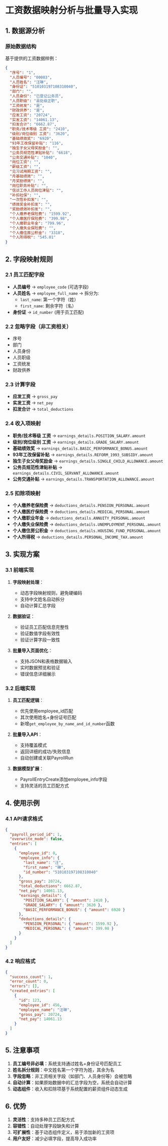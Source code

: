 # 工资数据映射分析与批量导入实现

## 1. 数据源分析

### 原始数据结构
基于提供的工资数据样例：
```json
{
  "序号": "1",
  "人员编号": "00003",
  "人员姓名": "汪琳",
  "身份证": "510103197108310040",
  "部门": "",
  "人员身份": "已登记公务员",
  "人员职级": "县处级正职",
  "工资统发": "是",
  "财政供养": "是",
  "应发工资": "20724",
  "实发工资": "14061.13",
  "扣发合计": "6662.87",
  "职务/技术等级 工资": "2410",
  "级别/岗位级别 工资": "3620",
  "基础绩效奖": "6920",
  "93年工改保留补贴": "116",
  "独生子女父母奖励金": "",
  "公务员规范性津贴补贴": "6618",
  "公务交通补贴": "1040",
  "岗位工资": "",
  "薪级工资": "",
  "见习试用期工资": "",
  "月基础绩效": "",
  "月奖励绩效": "",
  "岗位职务补贴": "",
  "信访工作人员岗位津贴": "",
  "补扣社保": "",
  "一次性补扣发": "",
  "绩效奖金补扣发": "",
  "奖励绩效补扣发": "",
  "个人缴养老保险费": "1599.92",
  "个人缴医疗保险费": "399.98",
  "个人缴职业年金": "799.96",
  "个人缴失业保险费": "",
  "个人缴住房公积金": "3318",
  "个人所得税": "545.01"
}
```

## 2. 字段映射规则

### 2.1 员工匹配字段
- **人员编号** → `employee_code` (可选字段)
- **人员姓名** → `employee_full_name` → 拆分为:
  - `last_name`: 第一个字符（姓）
  - `first_name`: 剩余字符（名）
- **身份证** → `id_number` (用于员工匹配)

### 2.2 忽略字段（非工资相关）
- 序号
- 部门
- 人员身份
- 人员职级
- 工资统发
- 财政供养

### 2.3 计算字段
- **应发工资** → `gross_pay`
- **实发工资** → `net_pay`
- **扣发合计** → `total_deductions`

### 2.4 收入项映射
- **职务/技术等级 工资** → `earnings_details.POSITION_SALARY.amount`
- **级别/岗位级别 工资** → `earnings_details.GRADE_SALARY.amount`
- **基础绩效奖** → `earnings_details.BASIC_PERFORMANCE_BONUS.amount`
- **93年工改保留补贴** → `earnings_details.REFORM_1993_SUBSIDY.amount`
- **独生子女父母奖励金** → `earnings_details.SINGLE_CHILD_ALLOWANCE.amount`
- **公务员规范性津贴补贴** → `earnings_details.CIVIL_SERVANT_ALLOWANCE.amount`
- **公务交通补贴** → `earnings_details.TRANSPORTATION_ALLOWANCE.amount`

### 2.5 扣除项映射
- **个人缴养老保险费** → `deductions_details.PENSION_PERSONAL.amount`
- **个人缴医疗保险费** → `deductions_details.MEDICAL_PERSONAL.amount`
- **个人缴职业年金** → `deductions_details.ANNUITY_PERSONAL.amount`
- **个人缴失业保险费** → `deductions_details.UNEMPLOYMENT_PERSONAL.amount`
- **个人缴住房公积金** → `deductions_details.HOUSING_FUND_PERSONAL.amount`
- **个人所得税** → `deductions_details.PERSONAL_INCOME_TAX.amount`

## 3. 实现方案

### 3.1 前端实现
1. **字段映射处理**：
   - 动态字段映射规则，避免硬编码
   - 支持中文姓名自动拆分
   - 自动计算汇总字段

2. **数据验证**：
   - 验证员工匹配信息完整性
   - 验证数值字段有效性
   - 验证计算字段一致性

3. **批量导入页面优化**：
   - 支持JSON和表格数据输入
   - 实时数据预览和验证
   - 错误信息详细展示

### 3.2 后端实现
1. **员工匹配逻辑**：
   - 优先使用employee_id匹配
   - 其次使用姓名+身份证号匹配
   - 新增`get_employee_by_name_and_id_number`函数

2. **批量导入API**：
   - 支持覆盖模式
   - 返回详细的成功/失败信息
   - 自动创建或关联PayrollRun

3. **数据模型扩展**：
   - PayrollEntryCreate添加employee_info字段
   - 支持灵活的员工匹配方式

## 4. 使用示例

### 4.1 API请求格式
```json
{
  "payroll_period_id": 1,
  "overwrite_mode": false,
  "entries": [
    {
      "employee_id": 0,
      "employee_info": {
        "last_name": "汪",
        "first_name": "琳",
        "id_number": "510103197108310040"
      },
      "gross_pay": 20724,
      "total_deductions": 6662.87,
      "net_pay": 14061.13,
      "earnings_details": {
        "POSITION_SALARY": { "amount": 2410 },
        "GRADE_SALARY": { "amount": 3620 },
        "BASIC_PERFORMANCE_BONUS": { "amount": 6920 }
      },
      "deductions_details": {
        "PENSION_PERSONAL": { "amount": 1599.92 },
        "MEDICAL_PERSONAL": { "amount": 399.98 }
      }
    }
  ]
}
```

### 4.2 响应格式
```json
{
  "success_count": 1,
  "error_count": 0,
  "errors": [],
  "created_entries": [
    {
      "id": 123,
      "employee_id": 456,
      "employee_name": "汪琳",
      "gross_pay": 20724,
      "net_pay": 14061.13
    }
  ]
}
```

## 5. 注意事项

1. **员工编号非必填**：系统支持通过姓名+身份证号匹配员工
2. **姓名拆分规则**：中文姓名第一个字符为姓，其余为名
3. **字段忽略**：非工资相关字段（如部门、人员身份等）会被忽略
4. **自动计算**：如果原始数据中的汇总字段为空，系统会自动计算
5. **动态组件**：收入和扣除项基于系统配置的薪资组件动态生成

## 6. 优势

1. **灵活性**：支持多种员工匹配方式
2. **容错性**：自动处理字段缺失和计算
3. **可扩展性**：基于动态组件定义，易于添加新的工资项
4. **用户友好**：减少必填字段，提高导入成功率

